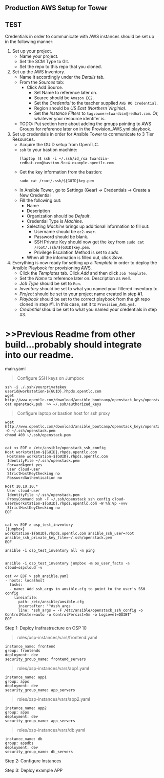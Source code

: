 ## Production AWS Setup for Tower
## TEST
Credentials in order to communicate with AWS instances should be set up in the following manner:
1. Set up your project.
    * Name your project.
    * Set the SCM Type to Git.
    * Set the repo to this repo that you cloned.
2. Set up the AWS Inventory.
    * Name it accordingly under the *Details* tab.
    * From the *Sources* tab:
      * Click Add Source.  
        * Set Name to reference later on.
        * Source should be `Amazon EC2`.
        * Set the *Credential* to the teacher supplied `AWS RO Credential`.
        * Region should be *US East (Northern Virginia)*.
        * Set the *Instance Filters* to `tag:owner=twardzin@redhat.com`.  Or, whatever your resource identifer is.
    * TODO: Put section here about adding the groups pointing to AWS Groups for reference later on in the Provision_AWS.yml playbook.
3. Set up credentials in order for Ansible Tower to communicate to 3 Tier Resources.
    * Acquire the GUID setup from OpenTLC.
    * `ssh` to your bastion machine:
      ```
      [laptop ]$ ssh -i ~/.ssh/id_rsa twardzin-redhat.com@bastion.9ce4.example.opentlc.com
      ```
    * Get the key information from the bastion:
      ```
      sudo cat /root/.ssh/${GUID}key.pem 
      ```
    * In Ansible Tower, go to Settings (Gear) -> Credentials -> Create a New Credential
    * Fill the following out:
      * Name
      * Description
      * Organization should be *Default*.
      * Credential Type is *Machine*.
      * Selecting *Machine* brings up additional information to fill out:
        * Username should be `ec2-user`.
        * Password should be blank.
        * SSH Private Key should now get the key from `sudo cat /root/.ssh/${GUID}key.pem`.
        * Privilege Escalation Method is set to *sudo*.
      * When all the information is filled out, click *Save*.
4. Everything is now ready for setting up a *Template* in order to deploy the Ansible Playbook for provisioning AWS.
    * Click the *Templates* tab.  Click *Add* and then click `Job Template`.
    * Set the *Name* to reference later on.  Description as well.
    * *Job Type* should be set to `Run`.
    * *Inventory* should be set to what you named your filtered inventory to.
    * *Project* should be set to your project name created in step #1.
    * *Playbook* should be set to the correct playbook from the git repo cloned in step #1.  In this case, set it to `Provision_AWS.yml`.
    * *Credential* should be set to what you named your credentials in step #3.
    







# >>Previous Readme from other build...probably should integrate into our readme.
main.yaml

> Configure SSH keys on Jumpbox

```
ssh -i ./.ssh/yourprivatekey userid@workstation-${GUID}.rhpds.opentlc.com
wget http://www.opentlc.com/download/ansible_bootcamp/openstack_keys/openstack.pub
cat openstack.pub  >> ~/.ssh/authorized_keys
```

> Configure laptop or bastion host for ssh proxy

```
wget http://www.opentlc.com/download/ansible_bootcamp/openstack_keys/openstack.pem -O ~/.ssh/openstack.pem
chmod 400 ~/.ssh/openstack.pem


cat << EOF > /etc/ansible/openstack_ssh_config
Host workstation-${GUID}.rhpds.opentlc.com
 Hostname workstation-${GUID}.rhpds.opentlc.com
 IdentityFile ~/.ssh/openstack.pem
 ForwardAgent yes
 User cloud-user
 StrictHostKeyChecking no
 PasswordAuthentication no

Host 10.10.10.*
 User cloud-user
 IdentityFile ~/.ssh/openstack.pem
 ProxyCommand ssh -F ~/.ssh/openstack_ssh_config cloud-user@workstation-${GUID}.rhpds.opentlc.com -W %h:%p -vvv
 StrictHostKeyChecking no
EOF


cat << EOF > osp_test_inventory
[jumpbox]
workstation-${GUID}.rhpds.opentlc.com ansible_ssh_user=root ansible_ssh_private_key_file=~/.ssh/openstack.pem
EOF

ansible -i osp_test_inventory all -m ping


ansible -i osp_test_inventory jumpbox -m os_user_facts -a cloud=ospcloud -v

cat << EOF > ssh_ansible.yaml
- hosts: localhost
  tasks:
  - name: Add ssh_args in ansible.cfg to point to the user's SSH config
    lineinfile:
      path: /etc/ansible/ansible.cfg
      insertafter: '^#ssh_args '
      line: 'ssh_args = -F /etc/ansible/openstack_ssh_config -o ControlMaster=auto -o ControlPersist=5m -o LogLevel=QUIET'
EOF
```


 
Step 1: Deploy Insfrastructure on OSP 10

>roles/osp-instances/vars/frontend.yaml
```
instance_name: frontend
group: frontends
deployment: dev
security_group_name: frontend_servers
```

>roles/osp-instances/vars/app1.yaml
```
instance_name: app1
group: apps
deployment: dev
security_group_name: app_servers
```

>roles/osp-instances/vars/app2.yaml
```
instance_name: app2
group: apps
deployment: dev
security_group_name: app_servers
```

>roles/osp-instances/vars/db.yaml
```
instance_name: db
group: appdbs
deployment: dev
security_group_name: db_servers
```
Step 2: Configure Instances 

Step 3: Deploy example APP
